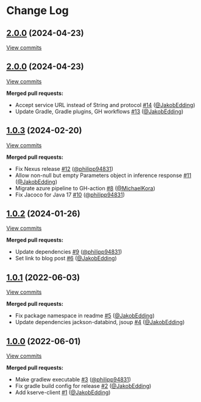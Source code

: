 # Change Log

## [2.0.0](https://github.com/bakdata/kserve-client/tree/2.0.0) (2024-04-23)
[View commits](https://github.com/bakdata/kserve-client/compare/2.0.0...2.0.0)


## [2.0.0](https://github.com/bakdata/kserve-client/tree/2.0.0) (2024-04-23)
[View commits](https://github.com/bakdata/kserve-client/compare/1.0.3...2.0.0)

**Merged pull requests:**

- Accept service URL instead of String and protocol [\#14](https://github.com/bakdata/kserve-client/pull/14) ([@JakobEdding](https://github.com/JakobEdding))
- Update Gradle, Gradle plugins, GH workflows [\#13](https://github.com/bakdata/kserve-client/pull/13) ([@JakobEdding](https://github.com/JakobEdding))

## [1.0.3](https://github.com/bakdata/kserve-client/tree/1.0.3) (2024-02-20)
[View commits](https://github.com/bakdata/kserve-client/compare/1.0.2...1.0.3)

**Merged pull requests:**

- Fix Nexus release [\#12](https://github.com/bakdata/kserve-client/pull/12) ([@philipp94831](https://github.com/philipp94831))
- Allow non\-null but empty Parameters object in inference response [\#11](https://github.com/bakdata/kserve-client/pull/11) ([@JakobEdding](https://github.com/JakobEdding))
- Migrate azure pipeline to GH\-action [\#8](https://github.com/bakdata/kserve-client/pull/8) ([@MichaelKora](https://github.com/MichaelKora))
- Fix Jacoco for Java 17 [\#10](https://github.com/bakdata/kserve-client/pull/10) ([@philipp94831](https://github.com/philipp94831))

## [1.0.2](https://github.com/bakdata/kserve-client/tree/1.0.2) (2024-01-26)
[View commits](https://github.com/bakdata/kserve-client/compare/1.0.1...1.0.2)

**Merged pull requests:**

- Update dependencies [\#9](https://github.com/bakdata/kserve-client/pull/9) ([@philipp94831](https://github.com/philipp94831))
- Set link to blog post [\#6](https://github.com/bakdata/kserve-client/pull/6) ([@JakobEdding](https://github.com/JakobEdding))

## [1.0.1](https://github.com/bakdata/kserve-client/tree/1.0.1) (2022-06-03)
[View commits](https://github.com/bakdata/kserve-client/compare/1.0.0...1.0.1)

**Merged pull requests:**

- Fix package namespace in readme [\#5](https://github.com/bakdata/kserve-client/pull/5) ([@JakobEdding](https://github.com/JakobEdding))
- Update dependencies jackson\-databind, jsoup [\#4](https://github.com/bakdata/kserve-client/pull/4) ([@JakobEdding](https://github.com/JakobEdding))

## [1.0.0](https://github.com/bakdata/kserve-client/tree/1.0.0) (2022-06-01)
[View commits](https://github.com/bakdata/kserve-client/compare/c473888baa1173f779b244cd7d5ebd53dff1a0c7...1.0.0)

**Merged pull requests:**

- Make gradlew executable [\#3](https://github.com/bakdata/kserve-client/pull/3) ([@philipp94831](https://github.com/philipp94831))
- Fix gradle build config for release [\#2](https://github.com/bakdata/kserve-client/pull/2) ([@JakobEdding](https://github.com/JakobEdding))
- Add kserve\-client [\#1](https://github.com/bakdata/kserve-client/pull/1) ([@JakobEdding](https://github.com/JakobEdding))

